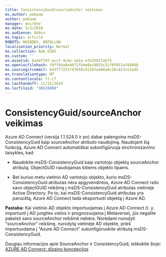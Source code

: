 ```yaml
---
title: ConsistencyGuid/sourceAnchor veikimas
ms.author: pebaum
author: pebaum
manager: mnirkhe
ms.date: 5/2/2018
ms.audience: Admin
ms.topic: article
ROBOTS: NOINDEX, NOFOLLOW
localization_priority: Normal
ms.collection: Adm_O365
ms.custom: ''
ms.assetid: 6a44f797-acc7-4cbe-aa5a-47e2581fabf5
ms.openlocfilehash: f0ff94a8e46f1fb4e0ac8653c51f8f651e29498b
ms.sourcegitcommit: b43f77221f47b50c41197a448a9c26c423ce1ad5
ms.translationtype: MT
ms.contentlocale: lt-LT
ms.lasthandoff: 11/15/2019
ms.locfileid: "36516998"
---
```

# <a name="consistencyguid--sourceanchor-behavior"></a>ConsistencyGuid/sourceAnchor veikimas

Azure AD Connect (versija 1.1.524.0 ir po) dabar palengvina msDS-ConsistencyGuid kaip sourceAnchor atributo naudojimą. Naudojant šią funkciją, Azure AD Connect automatiškai sukonfigūruoja sinchronizavimo taisykles, kad:
  
- Naudokite msDS-ConsistencyGuid kaip vartotojo objektų sourceAnchor atributą. ObjectGUID naudojamas kitiems objekto tipams.
    
- Bet kuriuo metu vietinio AD vartotojo objekto, kurio msDS-ConsistencyGuid atributas nėra apgyvendintos, Azure AD Connect rašo savo objectGUID reikšmę į msDS-ConsistencyGuid atributas vietinėje Active Directory. Po to, kai msDS-ConsistencyGuid atributas yra paruoštą, Azure AD Connect tada eksportuoti objektą į Azure AD.
    
 **Pastaba:** Kai vietinio AD objekto importuojamas į Azure AD Connect (t. y. importuoti į AD jungties vietos ir prognozuojama į Metaverse), jūs negalite pakeisti savo sourceAnchor reikšmė nebėra. Norėdami nurodyti "sourceAnchor" reikšmę, nurodytą vietinėje AD objekte, prieš importuodama į "Azure AD Connect" sukonfigūruokite atributą msDS-ConsistencyGuid. 
  
Daugiau informacijos apie SourceAnchor ir ConsistencyGuid, ieškokite šioje: [AZURE AD Connect: dizaino koncepcijos](https://docs.microsoft.com/azure/active-directory/connect/active-directory-aadconnect-design-concepts)
  

